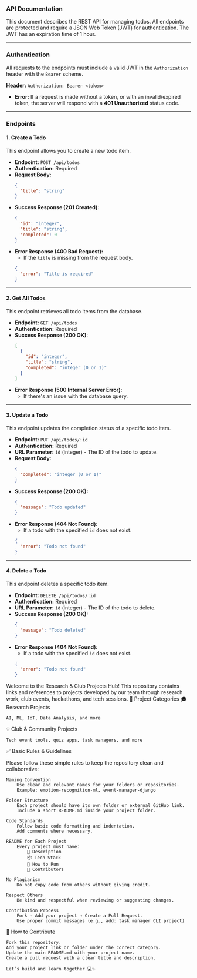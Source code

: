 ### API Documentation

This document describes the REST API for managing todos. All endpoints are protected and require a JSON Web Token (JWT) for authentication. The JWT has an expiration time of 1 hour.

***

### Authentication

All requests to the endpoints must include a valid JWT in the `Authorization` header with the `Bearer` scheme.

**Header:** `Authorization: Bearer <token>`

* **Error:** If a request is made without a token, or with an invalid/expired token, the server will respond with a **401 Unauthorized** status code.

***

### Endpoints

#### 1. Create a Todo

This endpoint allows you to create a new todo item.

* **Endpoint:** `POST /api/todos`
* **Authentication:** Required
* **Request Body:**
    ```json
    {
      "title": "string"
    }
    ```
* **Success Response (201 Created):**
    ```json
    {
      "id": "integer",
      "title": "string",
      "completed": 0
    }
    ```
* **Error Response (400 Bad Request):**
    * If the `title` is missing from the request body.
    ```json
    {
      "error": "Title is required"
    }
    ```

***

#### 2. Get All Todos

This endpoint retrieves all todo items from the database.

* **Endpoint:** `GET /api/todos`
* **Authentication:** Required
* **Success Response (200 OK):**
    ```json
    [
      {
        "id": "integer",
        "title": "string",
        "completed": "integer (0 or 1)"
      }
    ]
    ```
* **Error Response (500 Internal Server Error):**
    * If there's an issue with the database query.

***

#### 3. Update a Todo

This endpoint updates the completion status of a specific todo item.

* **Endpoint:** `PUT /api/todos/:id`
* **Authentication:** Required
* **URL Parameter:** `id` (integer) - The ID of the todo to update.
* **Request Body:**
    ```json
    {
      "completed": "integer (0 or 1)"
    }
    ```
* **Success Response (200 OK):**
    ```json
    {
      "message": "Todo updated"
    }
    ```
* **Error Response (404 Not Found):**
    * If a todo with the specified `id` does not exist.
    ```json
    {
      "error": "Todo not found"
    }
    ```

***

#### 4. Delete a Todo

This endpoint deletes a specific todo item.

* **Endpoint:** `DELETE /api/todos/:id`
* **Authentication:** Required
* **URL Parameter:** `id` (integer) - The ID of the todo to delete.
* **Success Response (200 OK):**
    ```json
    {
      "message": "Todo deleted"
    }
    ```
* **Error Response (404 Not Found):**
    * If a todo with the specified `id` does not exist.
    ```json
    {
      "error": "Todo not found"
    }
    ```


Welcome to the Research & Club Projects Hub!
This repository contains links and references to projects developed by our team through research work, club events, hackathons, and tech sessions.
📁 Project Categories
🎓 Research Projects

    AI, ML, IoT, Data Analysis, and more

💡 Club & Community Projects

    Tech event tools, quiz apps, task managers, and more

✅ Basic Rules & Guidelines

Please follow these simple rules to keep the repository clean and collaborative:

    Naming Convention
        Use clear and relevant names for your folders or repositories.
        Example: emotion-recognition-ml, event-manager-django

    Folder Structure
        Each project should have its own folder or external GitHub link.
        Include a short README.md inside your project folder.

    Code Standards
        Follow basic code formatting and indentation.
        Add comments where necessary.

    README for Each Project
        Every project must have:
            📌 Description
            📦 Tech Stack
            🚀 How to Run
            🤝 Contributors

    No Plagiarism
        Do not copy code from others without giving credit.

    Respect Others
        Be kind and respectful when reviewing or suggesting changes.

    Contribution Process
        Fork → Add your project → Create a Pull Request.
        Use proper commit messages (e.g., add: task manager CLI project)

🚀 How to Contribute

    Fork this repository.
    Add your project link or folder under the correct category.
    Update the main README.md with your project name.
    Create a pull request with a clear title and description.

    Let’s build and learn together 💻✨

